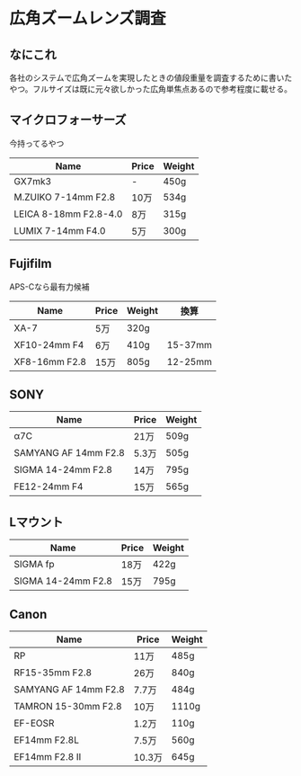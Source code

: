 # 広角ズームレンズ調査
## なにこれ
各社のシステムで広角ズームを実現したときの値段重量を調査するために書いたやつ。フルサイズは既に元々欲しかった広角単焦点あるので参考程度に載せる。

## マイクロフォーサーズ
今持ってるやつ

|Name|Price|Weight|
|----|-----|------|
|GX7mk3|-|450g|
|M.ZUIKO 7-14mm F2.8|10万|534g|
|LEICA 8-18mm F2.8-4.0|8万|315g|
|LUMIX 7-14mm F4.0|5万|300g|

## Fujifilm
APS-Cなら最有力候補

|Name|Price|Weight|換算|
|----|-----|------|---|
|XA-7|5万|320g||
|XF10-24mm F4|6万|410g|15-37mm|
|XF8-16mm F2.8|15万|805g|12-25mm|

## SONY

|Name|Price|Weight|
|----|-----|------|
|α7C|21万|509g|
|SAMYANG AF 14mm F2.8|5.3万|505g|
|SIGMA 14-24mm F2.8|14万|795g|
|FE12-24mm F4|15万|565g|

## Lマウント

|Name|Price|Weight|
|----|-----|------|
|SIGMA fp|18万|422g|
|SIGMA 14-24mm F2.8|15万|795g|

## Canon

|Name|Price|Weight|
|----|-----|------|
|RP|11万|485g|
|RF15-35mm F2.8|26万|840g|
|SAMYANG AF 14mm F2.8|7.7万|484g|
|TAMRON 15-30mm F2.8|10万|1110g|
|EF-EOSR|1.2万|110g|
|EF14mm F2.8L|7.5万|560g|
|EF14mm F2.8 II|10.3万|645g|
